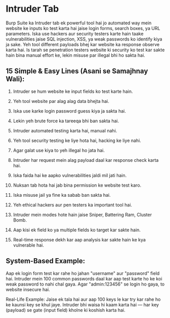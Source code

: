 # Intruder Tab 
Burp Suite ka Intruder tab ek powerful tool hai jo automated way mein website ke inputs ko test karta hai jaise login forms, search boxes, ya URL parameters. Iska use hackers aur security testers karte hain taake vulnerabilities jaise SQL injection, XSS, ya weak passwords ko identify kiya ja sake. Yeh tool different payloads bhej kar website ka response observe karta hai. Is tarah se penetration testers website ki security ko test kar sakte hain bina manual effort ke, lekin misuse par illegal bhi ho sakta hai.


## 15 Simple & Easy Lines (Asani se Samajhnay Wali):

1. Intruder se hum website ke input fields ko test karte hain.

2. Yeh tool website par alag alag data bhejta hai.

3. Iska use karke login password guess kiya ja sakta hai.

4. Lekin yeh brute force ka tareeqa bhi ban sakta hai.

5. Intruder automated testing karta hai, manual nahi.

6. Yeh tool security testing ke liye hota hai, hacking ke liye nahi.

7. Agar galat use kiya to yeh illegal ho jata hai.

8. Intruder har request mein alag payload daal kar response check karta hai.

9. Iska faida hai ke aapko vulnerabilities jaldi mil jati hain.

10. Nuksan tab hota hai jab bina permission ke website test karo.

11. Iska misuse jail ya fine ka sabab ban sakta hai.

12. Yeh ethical hackers aur pen testers ka important tool hai.

13. Intruder mein modes hote hain jaise Sniper, Battering Ram, Cluster Bomb.

14. Aap kisi ek field ko ya multiple fields ko target kar sakte hain.

15. Real-time response dekh kar aap analysis kar sakte hain ke kya vulnerable hai.

## System-Based Example:
Aap ek login form test kar rahe ho jahan "username" aur "password" field hai. Intruder mein 100 common passwords daal kar aap test karte ho ke koi weak password to nahi chal gaya. Agar "admin:123456" se login ho gaya, to website insecure hai.

Real-Life Example:
Jaise ek tala hai aur aap 100 keys le kar try kar rahe ho ke kaunsi key se khul jaye. Intruder bhi waisa hi kaam karta hai — har key (payload) se gate (input field) kholne ki koshish karta hai.
